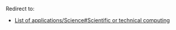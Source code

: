 Redirect to:

*   [List of applications/Science#Scientific or technical computing](/index.php/List_of_applications/Science#Scientific_or_technical_computing "List of applications/Science")